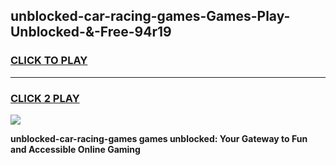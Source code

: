 
## unblocked-car-racing-games-Games-Play-Unblocked-&-Free-94r19
<h3>
<a href="https://premium76.site?title=unblocked-car-racing-games&ref=24A">CLICK TO PLAY</a></h3>
<hr>

<h3>
<a href="https://premium76.site?title=unblocked-car-racing-games&ref=24A">CLICK 2 PLAY</a>
  
</h3>

<a href="https://premium76.site?title=unblocked-car-racing-games&ref=24A"><img src="https://clearcache.store/games.png"></a>


**unblocked-car-racing-games games unblocked: Your Gateway to Fun and Accessible Online Gaming**
